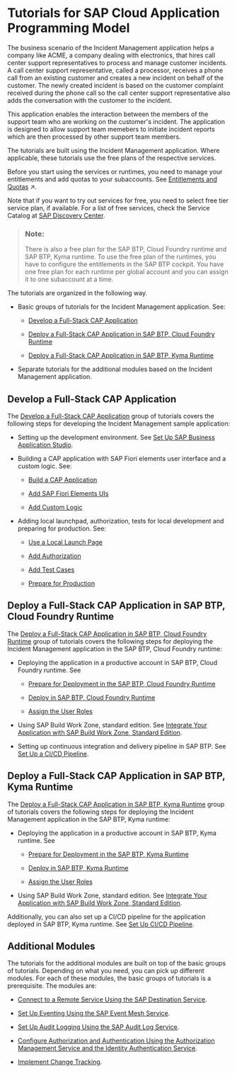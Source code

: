 <!-- loioeb7420a2c752457687fb39ed01509ef5 -->

# Tutorials for SAP Cloud Application Programming Model

The business scenario of the Incident Management application helps a company like ACME, a company dealing with electronics, that hires call center support representatives to process and manage customer incidents. A call center support representative, called a processor, receives a phone call from an existing customer and creates a new incident on behalf of the customer. The newly created incident is based on the customer complaint received during the phone call so the call center support representative also adds the conversation with the customer to the incident.

This application enables the interaction between the members of the support team who are working on the customer's incident. The application is designed to allow support team memebers to initiate incident reports which are then processed by other support team members.

The tutorials are built using the Incident Management application. Where applicable, these tutorials use the free plans of the respective services.

Before you start using the services or runtimes, you need to manage your entitlements and add quotas to your subaccounts. See [Entitlements and Quotas](https://help.sap.com/viewer/65de2977205c403bbc107264b8eccf4b/Cloud/en-US/00aa2c23479d42568b18882b1ca90d79.html "When you purchase an enterprise account, you’re entitled to use a specific set of resources, such as the amount of memory that can be allocated to your applications.") :arrow_upper_right:.

Note that if you want to try out services for free, you need to select free tier service plan, if available. For a list of free services, check the Service Catalog at [SAP Discovery Center](https://discovery-center.cloud.sap/servicessearch/Free%20Tier/).

> ### Note:  
> There is also a free plan for the SAP BTP, Cloud Foundry runtime and SAP BTP, Kyma runtime. To use the free plan of the runtimes, you have to configure the entitlements in the SAP BTP cockpit. You have one free plan for each runtime per global account and you can assign it to one subaccount at a time.

The tutorials are organized in the following way.

-   Basic groups of tutorials for the Incident Management application. See:

    -   [Develop a Full-Stack CAP Application](https://developers.sap.com/group.cap-application-full-stack.html)

    -   [Deploy a Full-Stack CAP Application in SAP BTP, Cloud Foundry Runtime](https://developers.sap.com/group.deploy-full-stack-cap-application.html)

    -   [Deploy a Full-Stack CAP Application in SAP BTP, Kyma Runtime](https://developers.sap.com/group.deploy-full-stack-cap-kyma-runtime.html)


-   Separate tutorials for the additional modules based on the Incident Management application.




<a name="loioeb7420a2c752457687fb39ed01509ef5__section_w5q_vjl_2zb"/>

## Develop a Full-Stack CAP Application

The [Develop a Full-Stack CAP Application](https://developers.sap.com/group.cap-application-full-stack.html) group of tutorials covers the following steps for developing the Incident Management sample application:

-   Setting up the development environment. See [Set Up SAP Business Application Studio](https://developers.sap.com/tutorials/set-up-bas.html).

-   Building a CAP application with SAP Fiori elements user interface and a custom logic. See:

    -   [Build a CAP Application](https://developers.sap.com/tutorials/build-cap-app.html)

    -   [Add SAP Fiori Elements UIs](https://developers.sap.com/tutorials/add-fiori-elements-uis.html)

    -   [Add Custom Logic](https://developers.sap.com/tutorials/add-custom-logic.html)


-   Adding local launchpad, authorization, tests for local development and preparing for production. See:

    -   [Use a Local Launch Page](https://developers.sap.com/tutorials/use-local-launch-page.html)

    -   [Add Authorization](https://developers.sap.com/tutorials/add-authorization.html)

    -   [Add Test Cases](https://developers.sap.com/tutorials/add-test-cases.html)

    -   [Prepare for Production](https://developers.sap.com/tutorials/prep-for-prod.html)





<a name="loioeb7420a2c752457687fb39ed01509ef5__section_lgt_2kl_2zb"/>

## Deploy a Full-Stack CAP Application in SAP BTP, Cloud Foundry Runtime

The [Deploy a Full-Stack CAP Application in SAP BTP, Cloud Foundry Runtime](https://developers.sap.com/group.deploy-full-stack-cap-application.html) group of tutorials covers the following steps for deploying the Incident Management application in the SAP BTP, Cloud Foundry runtime:

-   Deploying the application in a productive account in SAP BTP, Cloud Foundry runtime. See

    -   [Prepare for Deployment in the SAP BTP, Cloud Foundry Runtime](https://developers.sap.com/tutorials/prepare-btp-cf.html)

    -   [Deploy in SAP BTP, Cloud Foundry Runtime](https://developers.sap.com/tutorials/deploy-to-cf.html)

    -   [Assign the User Roles](https://developers.sap.com/tutorials/user-role-assignment.html)


-   Using SAP Build Work Zone, standard edition. See [Integrate Your Application with SAP Build Work Zone, Standard Edition](https://developers.sap.com/tutorials/integrate-with-work-zone.html).

-   Setting up continuous integration and delivery pipeline in SAP BTP. See [Set Up a CI/CD Pipeline](https://developers.sap.com/tutorials/set-up-cicd.html).




<a name="loioeb7420a2c752457687fb39ed01509ef5__section_kvs_3lj_hzb"/>

## Deploy a Full-Stack CAP Application in SAP BTP, Kyma Runtime

The [Deploy a Full-Stack CAP Application in SAP BTP, Kyma Runtime](https://developers.sap.com/group.deploy-full-stack-cap-kyma-runtime.html) group of tutorials covers the following steps for deploying the Incident Management application in the SAP BTP, Kyma runtime:

-   Deploying the application in a productive account in SAP BTP, Kyma runtime. See

    -   [Prepare for Deployment in the SAP BTP, Kyma Runtime](https://developers.sap.com/tutorials/prepare-btp-kyma.html)

    -   [Deploy in SAP BTP, Kyma Runtime](https://developers.sap.com/tutorials/deploy-to-kyma.html)

    -   [Assign the User Roles](https://developers.sap.com/tutorials/user-role-assignment.html)


-   Using SAP Build Work Zone, standard edition. See [Integrate Your Application with SAP Build Work Zone, Standard Edition](https://developers.sap.com/tutorials/integrate-with-work-zone.html).


Additionally, you can also set up a CI/CD pipeline for the application deployed in SAP BTP, Kyma runtime. See [Set Up CI/CD Pipeline](https://github.com/SAP-samples/btp-developer-guide-cap/blob/main/documentation/kyma-cicd/README.md).



<a name="loioeb7420a2c752457687fb39ed01509ef5__section_ud1_vjl_2zb"/>

## Additional Modules

The tutorials for the additional modules are built on top of the basic groups of tutorials. Depending on what you need, you can pick up different modules. For each of these modules, the basic groups of tutorials is a prerequisite. The modules are:

-   [Connect to a Remote Service Using the SAP Destination Service](https://github.com/SAP-samples/btp-developer-guide-cap/blob/main/documentation/remote-service/README.md).

-   [Set Up Eventing Using the SAP Event Mesh Service](https://github.com/SAP-samples/btp-developer-guide-cap/blob/main/documentation/eventing/README.md).

-   [Set Up Audit Logging Using the SAP Audit Log Service](https://github.com/SAP-samples/btp-developer-guide-cap/blob/main/documentation/auditlog/readme.md).

-   [Configure Authorization and Authentication Using the Authorization Management Service and the Identity Authentication Service](https://github.com/SAP-samples/btp-developer-guide-cap/blob/main/documentation/xsuaa-to-ams/README.md).

-   [Implement Change Tracking](https://github.com/SAP-samples/btp-developer-guide-cap/blob/main/documentation/change-tracking/README.md).


